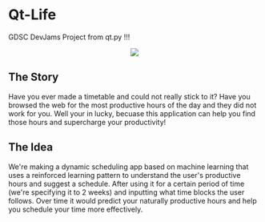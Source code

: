 # <link rel="stylesheet" href="https://fonts.googleapis.com/css2?family=Material+Symbols+Outlined:opsz,wght,FILL,GRAD@20..48,100..700,0..1,-50..200" /> Qt-Life
GDSC DevJams Project from qt.py !!!
<p align="center">
  <a href="https://skillicons.dev">
    <img src="https://skillicons.dev/icons?i=tensorflow,py,flutter,dart" />
  </a>
</p>

##  <link rel="stylesheet" href="https://fonts.googleapis.com/css2?family=Material+Symbols+Outlined:opsz,wght,FILL,GRAD@20..48,100..700,0..1,-50..200" /> The Story
Have you ever made a timetable and could not really stick to it? Have you browsed the web for the most productive hours of the day and they did not work for you. Well your in lucky, becuase this application can help you find those hours and supercharge your productivity!

## <link rel="stylesheet" href="https://fonts.googleapis.com/css2?family=Material+Symbols+Outlined:opsz,wght,FILL,GRAD@20..48,100..700,0..1,-50..200" /> The Idea
We're making a dynamic scheduling app based on machine learning that uses a reinforced learning pattern to understand the user's productive hours and suggest a schedule. After using it for a certain period of time (we're specifying it to 2 weeks) and inputting what time blocks the user follows. Over time it would predict your naturally productive hours and help you schedule your time more effectively.